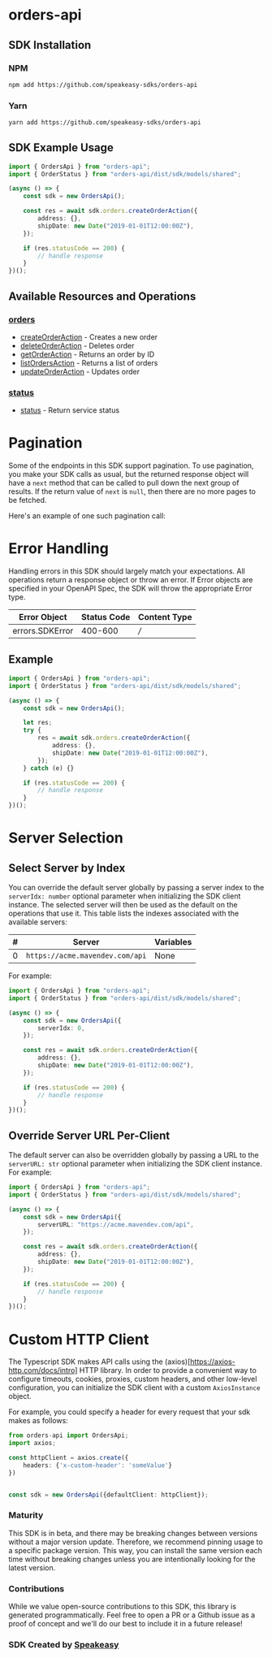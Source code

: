 # orders-api

<!-- Start SDK Installation -->
## SDK Installation

### NPM

```bash
npm add https://github.com/speakeasy-sdks/orders-api
```

### Yarn

```bash
yarn add https://github.com/speakeasy-sdks/orders-api
```
<!-- End SDK Installation -->

## SDK Example Usage
<!-- Start SDK Example Usage -->
```typescript
import { OrdersApi } from "orders-api";
import { OrderStatus } from "orders-api/dist/sdk/models/shared";

(async () => {
    const sdk = new OrdersApi();

    const res = await sdk.orders.createOrderAction({
        address: {},
        shipDate: new Date("2019-01-01T12:00:00Z"),
    });

    if (res.statusCode == 200) {
        // handle response
    }
})();

```
<!-- End SDK Example Usage -->

<!-- Start SDK Available Operations -->
## Available Resources and Operations


### [orders](docs/sdks/orders/README.md)

* [createOrderAction](docs/sdks/orders/README.md#createorderaction) - Creates a new order
* [deleteOrderAction](docs/sdks/orders/README.md#deleteorderaction) - Deletes order
* [getOrderAction](docs/sdks/orders/README.md#getorderaction) - Returns an order by ID
* [listOrdersAction](docs/sdks/orders/README.md#listordersaction) - Returns a list of orders
* [updateOrderAction](docs/sdks/orders/README.md#updateorderaction) - Updates order

### [status](docs/sdks/status/README.md)

* [status](docs/sdks/status/README.md#status) - Return service status
<!-- End SDK Available Operations -->



<!-- Start Dev Containers -->

<!-- End Dev Containers -->



<!-- Start Pagination -->
# Pagination

Some of the endpoints in this SDK support pagination. To use pagination, you make your SDK calls as usual, but the
returned response object will have a `next` method that can be called to pull down the next group of results. If the
return value of `next` is `null`, then there are no more pages to be fetched.

Here's an example of one such pagination call:
<!-- End Pagination -->



<!-- Start Error Handling -->
# Error Handling

Handling errors in this SDK should largely match your expectations.  All operations return a response object or throw an error.  If Error objects are specified in your OpenAPI Spec, the SDK will throw the appropriate Error type.

| Error Object    | Status Code     | Content Type    |
| --------------- | --------------- | --------------- |
| errors.SDKError | 400-600         | */*             |


## Example

```typescript
import { OrdersApi } from "orders-api";
import { OrderStatus } from "orders-api/dist/sdk/models/shared";

(async () => {
    const sdk = new OrdersApi();

    let res;
    try {
        res = await sdk.orders.createOrderAction({
            address: {},
            shipDate: new Date("2019-01-01T12:00:00Z"),
        });
    } catch (e) {}

    if (res.statusCode == 200) {
        // handle response
    }
})();

```
<!-- End Error Handling -->



<!-- Start Server Selection -->
# Server Selection

## Select Server by Index

You can override the default server globally by passing a server index to the `serverIdx: number` optional parameter when initializing the SDK client instance. The selected server will then be used as the default on the operations that use it. This table lists the indexes associated with the available servers:

| # | Server | Variables |
| - | ------ | --------- |
| 0 | `https://acme.mavendev.com/api` | None |

For example:

```typescript
import { OrdersApi } from "orders-api";
import { OrderStatus } from "orders-api/dist/sdk/models/shared";

(async () => {
    const sdk = new OrdersApi({
        serverIdx: 0,
    });

    const res = await sdk.orders.createOrderAction({
        address: {},
        shipDate: new Date("2019-01-01T12:00:00Z"),
    });

    if (res.statusCode == 200) {
        // handle response
    }
})();

```


## Override Server URL Per-Client

The default server can also be overridden globally by passing a URL to the `serverURL: str` optional parameter when initializing the SDK client instance. For example:

```typescript
import { OrdersApi } from "orders-api";
import { OrderStatus } from "orders-api/dist/sdk/models/shared";

(async () => {
    const sdk = new OrdersApi({
        serverURL: "https://acme.mavendev.com/api",
    });

    const res = await sdk.orders.createOrderAction({
        address: {},
        shipDate: new Date("2019-01-01T12:00:00Z"),
    });

    if (res.statusCode == 200) {
        // handle response
    }
})();

```
<!-- End Server Selection -->



<!-- Start Custom HTTP Client -->
# Custom HTTP Client

The Typescript SDK makes API calls using the (axios)[https://axios-http.com/docs/intro] HTTP library.  In order to provide a convenient way to configure timeouts, cookies, proxies, custom headers, and other low-level configuration, you can initialize the SDK client with a custom `AxiosInstance` object.


For example, you could specify a header for every request that your sdk makes as follows:

```typescript
from orders-api import OrdersApi;
import axios;

const httpClient = axios.create({
    headers: {'x-custom-header': 'someValue'}
})


const sdk = new OrdersApi({defaultClient: httpClient});
```
<!-- End Custom HTTP Client -->

<!-- Placeholder for Future Speakeasy SDK Sections -->



### Maturity

This SDK is in beta, and there may be breaking changes between versions without a major version update. Therefore, we recommend pinning usage
to a specific package version. This way, you can install the same version each time without breaking changes unless you are intentionally
looking for the latest version.

### Contributions

While we value open-source contributions to this SDK, this library is generated programmatically.
Feel free to open a PR or a Github issue as a proof of concept and we'll do our best to include it in a future release!

### SDK Created by [Speakeasy](https://docs.speakeasyapi.dev/docs/using-speakeasy/client-sdks)
